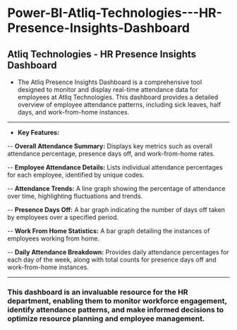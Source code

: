 # **Power-BI-Atliq-Technologies---HR-Presence-Insights-Dashboard**

## **Atliq Technologies - HR Presence Insights Dashboard**

 - The Atliq Presence Insights Dashboard is a comprehensive tool designed to monitor and display real-time attendance data for employees at Atliq Technologies. This dashboard provides a detailed overview of employee attendance patterns, including sick leaves, half days, and work-from-home instances.

---

- **Key Features:**

-- **Overall Attendance Summary:** Displays key metrics such as overall attendance percentage, presence days off, and work-from-home rates.
  
-- **Employee Attendance Details:** Lists individual attendance percentages for each employee, identified by unique codes.

-- **Attendance Trends:** A line graph showing the percentage of attendance over time, highlighting fluctuations and trends.

-- **Presence Days Off:** A bar graph indicating the number of days off taken by employees over a specified period.

-- **Work From Home Statistics:** A bar graph detailing the instances of employees working from home.

-- **Daily Attendance Breakdown:** Provides daily attendance percentages for each day of the week, along with total counts for presence days off and work-from-home instances.

---

### This dashboard is an invaluable resource for the HR department, enabling them to monitor workforce engagement, identify attendance patterns, and make informed decisions to optimize resource planning and employee management.
